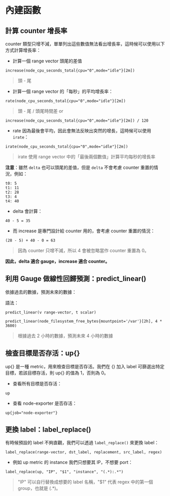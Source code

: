 # 內建函數

## 計算 counter 增長率

counter 類型只增不減，單單列出這些數值無法看出增長率，這時候可以使用以下方式計算增長率：


* 計算一個 range vector 頭尾的差值

```plaintext
increase(node_cpu_seconds_total{cpu="0",mode="idle"}[2m])
```
> 頭 - 尾

* 計算一個 range vector 的「每秒」的平均增長率：

```plaintext
rate(node_cpu_seconds_total{cpu="0",mode="idle"}[2m])
```
> 頭 - 尾 / 頭尾時間差
or

```plaintext
increase(node_cpu_seconds_total{cpu="0",mode="idle"}[2m]) / 120
```

* rate 因為最後會平均，因此會無法反映出突然的增長，這時候可以使用 `irate`：

```plaintext
irate(node_cpu_seconds_total{cpu="0",mode="idle"}[2m])
```

> irate 使用 range vector 中的「最後兩個數值」計算平均每秒的增長率

**注意**：雖然 `delta` 也可以頭尾的差值，但是 `delta` 不會考慮 counter 重置的情況，例如：

```plaintext
t0: 5
t1: 11
t2: 28
t3: 4
t4: 40
```

* delta 會計算：

```plaintext
40 - 5 = 35
```

* 而 increase 是專門設計給 counter 用的，會考慮 counter 重置的情況：

```plaintext
(28 - 5) + 40 - 0 = 63
```
> 因為 counter 只增不減，所以 4 會被忽略當作 counter 重置為 0。

**因此，delta 適合 gauge，increase 適合 counter。**

## 利用 Gauge 做線性回歸預測：predict_linear()

依據過去的數據，預測未來的數據：

語法：

```plaintext
predict_linear(v range-vector, t scalar)
```

```plaintext
predict_linear(node_filesystem_free_bytes{mountpoint='/var'}[2h], 4 * 3600) 
```
> 根據過去 2 小時的數據，預測未來 4 小時的數據


## 檢查目標是否存活：up{}

up{} 是一種 metric，用來檢查目標是否存活。我們在 {} 加入 label 可篩選出特定目標，若該目標存活，則 up{} 的值為 1，否則為 0。

* 查看所有目標是否存活：

```plaintext
up
```

* 查看 node-exporter 是否存活：

```plaintext
up{job="node-exporter"}
```

## 更換 label：label_replace()

有時候預設的 label 不夠直觀，我們可以透過 `label_replace()` 來更換 label：

```plaintext
label_replace(range-vector, dst_label, replacement, src_label, regex)
```

* 例如 up metric 的 instance 我們只想要其 IP，不想要 port：

```plaintext
label_replace(up, "IP", "$1", "instance", "(.*):.*")
```
> "IP" 可以自行替換成想要的 label 名稱，"$1" 代表 regex 中的第一個 group，也就是 (.*)。